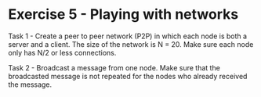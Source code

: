 # Exercise 5 - Playing with networks

Task 1 - Create a peer to peer network (P2P) in which each node is both a server and a client. The size of the network is N = 20. Make sure each node only has N/2 or less connections.

Task 2 - Broadcast a message from one node. Make sure that the broadcasted message is not repeated for the nodes who already received the message.

